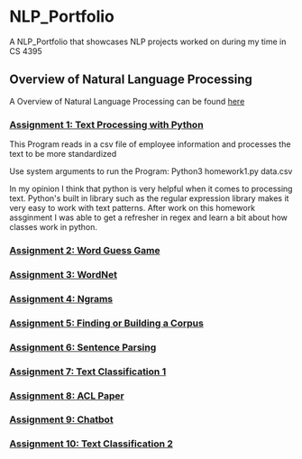 # NLP_Portfolio
A NLP_Portfolio that showcases NLP projects worked on during my time in CS 4395

## Overview of Natural Language Processing
A Overview of Natural Language Processing can be found [here](https://github.com/Priyesh0223/NLP_Portfolio/blob/main/Overview%20of%20NLP.pdf)

### [Assignment 1: Text Processing with Python](https://github.com/Priyesh0223/NLP_Portfolio/tree/main/Assignment%201)

This Program reads in a csv file of employee information and processes the text to be more standardized

Use system arguments to run the Program: Python3 homework1.py data.csv

In my opinion I think that python is very helpful when it comes to processing text. Python's built in library such as the regular expression library makes it very easy to work with text patterns. After work on this homework assginment I was able to get a refresher in regex and learn a bit about how classes work in python. 


### [Assignment 2: Word Guess Game](https://github.com/Priyesh0223/NLP_Portfolio/tree/main/Assignment%202)

### [Assignment 3: WordNet](https://github.com/Priyesh0223/NLP_Portfolio/tree/main/Assignment%203)

### [Assignment 4: Ngrams](https://github.com/Priyesh0223/NLP_Portfolio/tree/main/Assignment%204)

### [Assignment 5: Finding or Building a Corpus](https://github.com/Priyesh0223/NLP_Portfolio/tree/main/Assignment%205)

### [Assignment 6: Sentence Parsing](https://github.com/Priyesh0223/NLP_Portfolio/tree/main/Assignment%206)

### [Assignment 7: Text Classification 1](https://github.com/Priyesh0223/NLP_Portfolio/tree/main/Assignment%207)

### [Assignment 8: ACL Paper](https://github.com/Priyesh0223/NLP_Portfolio/tree/main/Assignment%208)

### [Assignment 9: Chatbot](https://github.com/Priyesh0223/NLP_Portfolio/tree/main/Assignment%209)

### [Assignment 10: Text Classification 2](https://github.com/Priyesh0223/NLP_Portfolio/tree/main/Assignment%2010)

